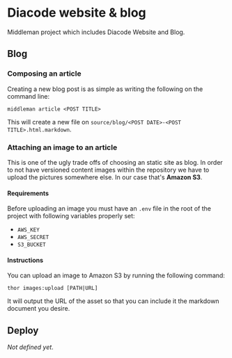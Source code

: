 # Diacode website & blog

Middleman project which includes Diacode Website and Blog.

## Blog

### Composing an article

Creating a new blog post is as simple as writing the following on the command line:

```
middleman article <POST TITLE>
```

This will create a new file on `source/blog/<POST DATE>-<POST TITLE>.html.markdown`.

### Attaching an image to an article

This is one of the ugly trade offs of choosing an static site as blog. In order to not have versioned content images within the repository we have to upload the pictures somewhere else. In our case that's **Amazon S3**.

#### Requirements

Before uploading an image you must have an `.env` file in the root of the project with following variables properly set:

* `AWS_KEY`
* `AWS_SECRET`
* `S3_BUCKET`

#### Instructions

You can upload an image to Amazon S3 by running the following command:

```
thor images:upload [PATH|URL]
```

It will output the URL of the asset so that you can include it the markdown document you desire.

## Deploy

*Not defined yet*.
